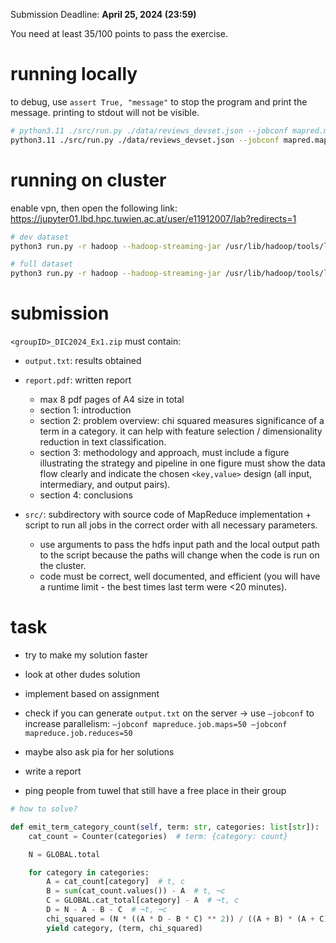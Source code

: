 Submission Deadline: **April 25, 2024 (23:59)**

You need at least 35/100 points to pass the exercise.

# running locally

to debug, use `assert True, "message"` to stop the program and print the message. printing to stdout will not be visible.

```bash
# python3.11 ./src/run.py ./data/reviews_devset.json --jobconf mapred.map.tasks=12 --jobconf mapred.reduce.tasks=12 --stopwords ./data/stopwords.txt > output.txt
python3.11 ./src/run.py ./data/reviews_devset.json --jobconf mapred.map.tasks=12 --jobconf mapred.reduce.tasks=12 --stopwords ./data/stopwords.txt > output.txt
```

# running on cluster

enable vpn, then open the following link: https://jupyter01.lbd.hpc.tuwien.ac.at/user/e11912007/lab?redirects=1

```bash
# dev dataset
python3 run.py -r hadoop --hadoop-streaming-jar /usr/lib/hadoop/tools/lib/hadoop-streaming-3.3.5.jar hdfs:///user/dic24_shared/amazon-reviews/full/reviews_devset.json --stopwords stopwords.txt > output.txt

# full dataset
python3 run.py -r hadoop --hadoop-streaming-jar /usr/lib/hadoop/tools/lib/hadoop-streaming-3.3.5.jar hdfs:///user/dic24_shared/amazon-reviews/full/reviewscombined.json --stopwords stopwords.txt > output.txt
```

# submission

`<groupID>_DIC2024_Ex1.zip` must contain:

-   `output.txt`: results obtained
-   `report.pdf`: written report

    -   max 8 pdf pages of A4 size in total
    -   section 1: introduction
    -   section 2: problem overview: chi squared measures significance of a term in a category. it can help with feature selection / dimensionality reduction in text classification.
    -   section 3: methodology and approach, must include a figure illustrating the strategy and pipeline in one figure must show the data flow clearly and indicate the chosen `<key,value>` design (all input, intermediary, and output pairs).
    -   section 4: conclusions

-   `src/`: subdirectory with source code of MapReduce implementation + script to run all jobs in the correct order with all necessary parameters.
    -   use arguments to pass the hdfs input path and the local output path to the script because the paths will change when the code is run on the cluster.
    -   code must be correct, well documented, and efficient (you will have a runtime limit - the best times last term were <20 minutes).

# task

-   try to make my solution faster
-   look at other dudes solution

-   implement based on assignment
-   check if you can generate `output.txt` on the server -> use `–jobconf` to increase parallelism: `–jobconf mapreduce.job.maps=50 –jobconf mapreduce.job.reduces=50`
-   maybe also ask pia for her solutions
-   write a report

-   ping people from tuwel that still have a free place in their group

```python
# how to solve?

def emit_term_category_count(self, term: str, categories: list[str]):
    cat_count = Counter(categories)  # term: {category: count}

    N = GLOBAL.total

    for category in categories:
        A = cat_count[category]  # t, c
        B = sum(cat_count.values()) - A  # t, ¬c
        C = GLOBAL.cat_total[category] - A  # ¬t, c
        D = N - A - B - C  # ¬t, ¬c
        chi_squared = (N * ((A * D - B * C) ** 2)) / ((A + B) * (A + C) * (B + D) * (C + D))
        yield category, (term, chi_squared)
```
